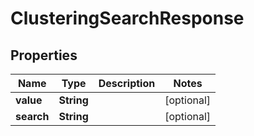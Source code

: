 

# ClusteringSearchResponse


## Properties

| Name | Type | Description | Notes |
|------------ | ------------- | ------------- | -------------|
|**value** | **String** |  |  [optional] |
|**search** | **String** |  |  [optional] |



